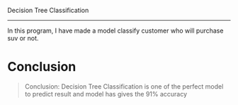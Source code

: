 Decision Tree Classification
<hr>

In this program, I have made a model classify customer who will purchase suv or not.
<br>

# Conclusion

> Conclusion:
Decision Tree Classification is one of the perfect model to predict result and model has gives the 91% accuracy